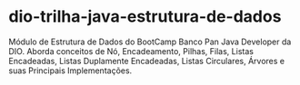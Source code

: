# dio-trilha-java-estrutura-de-dados
Módulo de Estrutura de Dados do BootCamp Banco Pan Java Developer da DIO.
Aborda conceitos de Nó, Encadeamento, Pilhas, Filas, Listas Encadeadas,
Listas Duplamente Encadeadas, Listas Circulares, Árvores e suas Principais Implementações.
